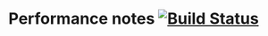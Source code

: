 # Performance notes [![Build Status](https://travis-ci.org/makotot/performance-notes.svg?branch=master)](https://travis-ci.org/makotot/performance-notes)

